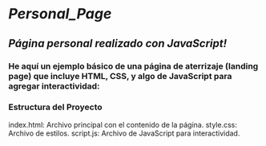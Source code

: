 # **_Personal_Page_**

## **_Página personal realizado con JavaScript!_**

### He aquí un ejemplo básico de una página de aterrizaje (landing page) que incluye HTML, CSS, y algo de JavaScript para agregar interactividad:

### Estructura del Proyecto
index.html: Archivo principal con el contenido de la página.
style.css: Archivo de estilos.
script.js: Archivo de JavaScript para interactividad.
